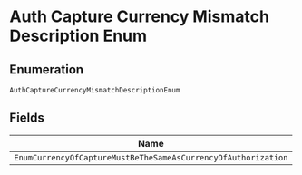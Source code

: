 
# Auth Capture Currency Mismatch Description Enum

## Enumeration

`AuthCaptureCurrencyMismatchDescriptionEnum`

## Fields

| Name |
|  --- |
| `EnumCurrencyOfCaptureMustBeTheSameAsCurrencyOfAuthorization` |


